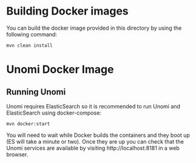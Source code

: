 <!--
  ~ Licensed to the Apache Software Foundation (ASF) under one or more
  ~ contributor license agreements.  See the NOTICE file distributed with
  ~ this work for additional information regarding copyright ownership.
  ~ The ASF licenses this file to You under the Apache License, Version 2.0
  ~ (the "License"); you may not use this file except in compliance with
  ~ the License.  You may obtain a copy of the License at
  ~
  ~      http://www.apache.org/licenses/LICENSE-2.0
  ~
  ~ Unless required by applicable law or agreed to in writing, software
  ~ distributed under the License is distributed on an "AS IS" BASIS,
  ~ WITHOUT WARRANTIES OR CONDITIONS OF ANY KIND, either express or implied.
  ~ See the License for the specific language governing permissions and
  ~ limitations under the License.
  -->
# Building Docker images

You can build the docker image provided in this directory by using the following command:

```
mvn clean install
```

# Unomi Docker Image

## Running Unomi

Unomi requires ElasticSearch so it is recommended to run Unomi and ElasticSearch using docker-compose:
```
mvn docker:start
```
You will need to wait while Docker builds the containers and they boot up (ES will take a minute or two). Once they are up you can check that the Unomi services are available by visiting http://localhost:8181 in a web browser.

